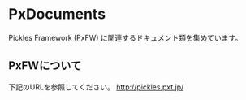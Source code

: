 PxDocuments
===========

Pickles Framework (PxFW) に関連するドキュメント類を集めています。

## PxFWについて

下記のURLを参照してください。
http://pickles.pxt.jp/

